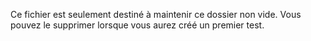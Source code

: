 Ce fichier est seulement destiné à maintenir ce dossier non vide.
Vous pouvez le supprimer lorsque vous aurez créé un premier test.
